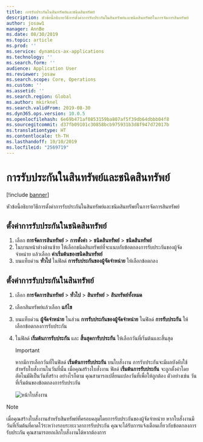```yaml
---
title: การรับประกันในสินทรัพย์และชนิดสินทรัพย์
description: หัวข้อนี้อธิบายวิธีการตั้งค่าการรับประกันในสินทรัพย์และชนิดสินทรัพย์ในการจัดการสินทรัพย์
author: josaw1
manager: AnnBe
ms.date: 08/30/2019
ms.topic: article
ms.prod: ''
ms.service: dynamics-ax-applications
ms.technology: ''
ms.search.form: ''
audience: Application User
ms.reviewer: josaw
ms.search.scope: Core, Operations
ms.custom: ''
ms.assetid: ''
ms.search.region: Global
ms.author: mkirknel
ms.search.validFrom: 2019-08-30
ms.dyn365.ops.version: 10.0.5
ms.openlocfilehash: 6e69b471af0853159ba807af5f39db64dbbb04f8
ms.sourcegitcommit: d37fb09101c30858bcb975931b3d8f947d72017b
ms.translationtype: HT
ms.contentlocale: th-TH
ms.lasthandoff: 10/10/2019
ms.locfileid: "2569719"
---
```

# <a name="warranties-on-assets-and-asset-types"></a>การรับประกันในสินทรัพย์และชนิดสินทรัพย์

[!include [banner](../../includes/banner.md)]

 


หัวข้อนี้อธิบายวิธีการตั้งค่าการรับประกันในสินทรัพย์และชนิดสินทรัพย์ในการจัดการสินทรัพย์

## <a name="set-up-a-warranty-on-an-asset-type"></a>ตั้งค่าการรับประกันในชนิดสินทรัพย์

1. เลือก **การจัดการสินทรัพย์** \> **การตั้งค่า** \> **ชนิดสินทรัพย์** \> **ชนิดสินทรัพย์**
2. ในบานหน้าต่างด้านซ้าย ให้เลือกชนิดสินทรัพย์ที่จะแนบกับข้อตกลงการรับประกันของผู้จัดจำหน่าย แล้วเลือก **ค่าเริ่มต้นของชนิดสินทรัพย์**
3. บนแท็บด่วน **ทั่วไป** ในฟิลด์ **การรับประกันของผู้จัดจำหน่าย** ให้เลือกข้อตกลง

## <a name="set-up-a-warranty-on-an-asset"></a>ตั้งค่าการรับประกันในสินทรัพย์

1. เลือก **การจัดการสินทรัพย์** \> **ทั่วไป** \> **สินทรัพย์** \> **สินทรัพย์ทั้งหมด**
2. เลือกสินทรัพย์แล้วเลือก **แก้ไข**
3. บนแท็บด่วน **ผู้จัดจำหน่าย** ในส่วน **การรับประกันของผู้จัดจำหน่าย** ในฟิลด์ **การรับประกัน** ให้เลือกข้อตกลงการรับประกัน
4. ในฟิลด์ **เริ่มต้นการรับประกัน** และ **สิ้นสุดการับประกัน** ให้เลือกวันที่เริ่มต้นและสิ้นสุด

    > [!IMPORTANT]
    > หากมีการเลือกวันที่ในฟิลด์ **เริ่มต้นการรับประกัน** บนใบสั่งงาน การรับประกันจะมีผลบังคับใช้สำหรับใบสั่งงานในวันที่นั้น เมื่อคุณสร้างใบสั่งงาน ฟิลด์ **เริ่มต้นการรับประกัน** จะถูกตั้งค่าโดยอัตโนมัติเป็นวันที่สร้าง อย่างไรก็ตาม คุณสามารถเปลี่ยนแปลงวันที่เพื่อให้ถูกต้อง ตัวอย่างเช่น วันที่เริ่มต้นของข้อตกลงการรับประกัน
    >
    > ![หน้าใบสั่งงาน](media/02-warranty.png)

> [!NOTE]
> เมื่อคุณสร้างใบสั่งงานสำหรับสินทรัพย์ที่ครอบคลุมโดยการรับประกันของผู้จัดจำหน่าย หากใบสั่งงานมีวันที่เริ่มต้นที่คาดไว้ระหว่างรอบระยะเวลาการรับประกัน คุณจะได้รับการแจ้งเตือนเกี่ยวกับข้อตกลงการรับประกัน คุณสามารถยกเลิกใบสั่งงานได้หากต้องการ
